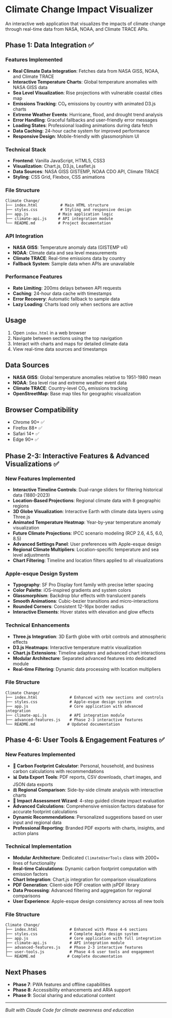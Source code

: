 # Climate Change Impact Visualizer

An interactive web application that visualizes the impacts of climate change through real-time data from NASA, NOAA, and Climate TRACE APIs.

## Phase 1: Data Integration ✅

### Features Implemented
- **Real Climate Data Integration**: Fetches data from NASA GISS, NOAA, and Climate TRACE
- **Interactive Temperature Charts**: Global temperature anomalies with NASA GISS data
- **Sea Level Visualization**: Rise projections with vulnerable coastal cities map
- **Emissions Tracking**: CO₂ emissions by country with animated D3.js charts
- **Extreme Weather Events**: Hurricane, flood, and drought trend analysis
- **Error Handling**: Graceful fallbacks and user-friendly error messages
- **Loading States**: Professional loading animations during data fetch
- **Data Caching**: 24-hour cache system for improved performance
- **Responsive Design**: Mobile-friendly with glassmorphism UI

### Technical Stack
- **Frontend**: Vanilla JavaScript, HTML5, CSS3
- **Visualization**: Chart.js, D3.js, Leaflet.js
- **Data Sources**: NASA GISS GISTEMP, NOAA CDO API, Climate TRACE
- **Styling**: CSS Grid, Flexbox, CSS animations

### File Structure
```
Climate Change/
├── index.html          # Main HTML structure
├── styles.css          # Styling and responsive design
├── app.js             # Main application logic
├── climate-api.js     # API integration module
└── README.md          # Project documentation
```

### API Integration
- **NASA GISS**: Temperature anomaly data (GISTEMP v4)
- **NOAA**: Climate data and sea level measurements
- **Climate TRACE**: Real-time emissions data by country
- **Fallback System**: Sample data when APIs are unavailable

### Performance Features
- **Rate Limiting**: 200ms delays between API requests
- **Caching**: 24-hour data cache with timestamps
- **Error Recovery**: Automatic fallback to sample data
- **Lazy Loading**: Charts load only when sections are active

## Usage
1. Open `index.html` in a web browser
2. Navigate between sections using the top navigation
3. Interact with charts and maps for detailed climate data
4. View real-time data sources and timestamps

## Data Sources
- **NASA GISS**: Global temperature anomalies relative to 1951-1980 mean
- **NOAA**: Sea level rise and extreme weather event data
- **Climate TRACE**: Country-level CO₂ emissions tracking
- **OpenStreetMap**: Base map tiles for geographic visualization

## Browser Compatibility
- Chrome 90+ ✅
- Firefox 88+ ✅
- Safari 14+ ✅
- Edge 90+ ✅

## Phase 2-3: Interactive Features & Advanced Visualizations ✅

### New Features Implemented
- **Interactive Timeline Controls**: Dual-range sliders for filtering historical data (1880-2023)
- **Location-Based Projections**: Regional climate data with 8 geographic regions
- **3D Globe Visualization**: Interactive Earth with climate data layers using Three.js
- **Animated Temperature Heatmap**: Year-by-year temperature anomaly visualization
- **Future Climate Projections**: IPCC scenario modeling (RCP 2.6, 4.5, 6.0, 8.5)
- **Advanced Settings Panel**: User preferences with Apple-esque design
- **Regional Climate Multipliers**: Location-specific temperature and sea level adjustments
- **Chart Filtering**: Timeline and location filters applied to all visualizations

### Apple-esque Design System
- **Typography**: SF Pro Display font family with precise letter spacing
- **Color Palette**: iOS-inspired gradients and system colors
- **Glassmorphism**: Backdrop blur effects with translucent panels
- **Smooth Animations**: Cubic-bezier transitions and micro-interactions
- **Rounded Corners**: Consistent 12-16px border radius
- **Interactive Elements**: Hover states with elevation and glow effects

### Technical Enhancements
- **Three.js Integration**: 3D Earth globe with orbit controls and atmospheric effects
- **D3.js Heatmaps**: Interactive temperature matrix visualization
- **Chart.js Extensions**: Timeline adapters and advanced chart interactions
- **Modular Architecture**: Separated advanced features into dedicated module
- **Real-time Filtering**: Dynamic data processing with location multipliers

### File Structure
```
Climate Change/
├── index.html              # Enhanced with new sections and controls
├── styles.css              # Apple-esque design system
├── app.js                  # Core application with advanced integration
├── climate-api.js          # API integration module
├── advanced-features.js    # Phase 2-3 interactive features
└── README.md              # Updated documentation
```

## Phase 4-6: User Tools & Engagement Features ✅

### New Features Implemented
- **🌱 Carbon Footprint Calculator**: Personal, household, and business carbon calculations with recommendations
- **📊 Data Export Tools**: PDF reports, CSV downloads, chart images, and JSON data exports
- **⚖️ Regional Comparison**: Side-by-side climate analysis with interactive charts
- **🎯 Impact Assessment Wizard**: 4-step guided climate impact evaluation
- **Advanced Calculations**: Comprehensive emission factors database for accurate footprint calculations
- **Dynamic Recommendations**: Personalized suggestions based on user input and regional data
- **Professional Reporting**: Branded PDF exports with charts, insights, and action plans

### Technical Implementation
- **Modular Architecture**: Dedicated `ClimateUserTools` class with 2000+ lines of functionality
- **Real-time Calculations**: Dynamic carbon footprint computation with emission factors
- **Chart Integration**: Chart.js integration for comparison visualizations
- **PDF Generation**: Client-side PDF creation with jsPDF library
- **Data Processing**: Advanced filtering and aggregation for regional comparisons
- **User Experience**: Apple-esque design consistency across all new tools

### File Structure
```
Climate Change/
├── index.html              # Enhanced with Phase 4-6 sections
├── styles.css              # Complete Apple design system
├── app.js                  # Core application with full integration
├── climate-api.js          # API integration module
├── advanced-features.js    # Phase 2-3 interactive features
├── user-tools.js           # Phase 4-6 user tools and engagement
└── README.md              # Complete documentation
```

## Next Phases
- **Phase 7**: PWA features and offline capabilities
- **Phase 8**: Accessibility enhancements and ARIA support
- **Phase 9**: Social sharing and educational content

---
*Built with Claude Code for climate awareness and education*